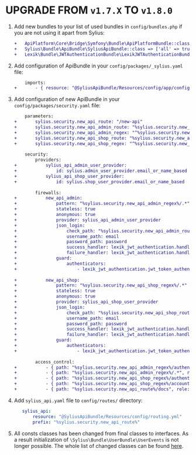 # UPGRADE FROM `v1.7.X` TO `v1.8.0`

1. Add new bundles to your list of used bundles in `config/bundles.php` if you are not using it apart from Sylius:

    ```diff
    +   ApiPlatform\Core\Bridge\Symfony\Bundle\ApiPlatformBundle::class => ['all' => true],
    +   Sylius\Bundle\ApiBundle\SyliusApiBundle::class => ['all' => true],
    +   Lexik\Bundle\JWTAuthenticationBundle\LexikJWTAuthenticationBundle::class => ['all' => true],
    ```

1. Add configuration of ApiBundle in your `config/packages/_sylius.yaml` file:

    ```diff
        imports:
    +       - { resource: "@SyliusApiBundle/Resources/config/app/config.yaml" }
    ```

1. Add configuration of new ApiBundle in your `config/packages/security.yaml` file:

    ```diff
        parameters:
    +       sylius.security.new_api_route: "/new-api"
    +       sylius.security.new_api_admin_route: "%sylius.security.new_api_route%/admin"
    +       sylius.security.new_api_admin_regex: "^%sylius.security.new_api_admin_route%"
    +       sylius.security.new_api_shop_route: "%sylius.security.new_api_route%/shop"
    +       sylius.security.new_api_shop_regex: "^%sylius.security.new_api_shop_route%"
        
        security:
            providers:
    +           sylius_api_admin_user_provider:
    +               id: sylius.admin_user_provider.email_or_name_based
    +           sylius_api_shop_user_provider:
    +               id: sylius.shop_user_provider.email_or_name_based
            
            firewalls:
    +           new_api_admin:
    +               pattern: "%sylius.security.new_api_admin_regex%/.*"
    +               stateless: true
    +               anonymous: true
    +               provider: sylius_api_admin_user_provider
    +               json_login:
    +                   check_path: "%sylius.security.new_api_admin_route%/authentication-token"
    +                   username_path: email
    +                   password_path: password
    +                   success_handler: lexik_jwt_authentication.handler.authentication_success
    +                   failure_handler: lexik_jwt_authentication.handler.authentication_failure
    +               guard:
    +                   authenticators:
    +                       - lexik_jwt_authentication.jwt_token_authenticator
                
    +           new_api_shop:
    +               pattern: "%sylius.security.new_api_shop_regex%/.*"
    +               stateless: true
    +               anonymous: true
    +               provider: sylius_api_shop_user_provider
    +               json_login:
    +                   check_path: "%sylius.security.new_api_shop_route%/authentication-token"
    +                   username_path: email
    +                   password_path: password
    +                   success_handler: lexik_jwt_authentication.handler.authentication_success
    +                   failure_handler: lexik_jwt_authentication.handler.authentication_failure
    +               guard:
    +                   authenticators:
    +                       - lexik_jwt_authentication.jwt_token_authenticator
            
            access_control:
    +           - { path: "%sylius.security.new_api_admin_regex%/authentication-token", role: IS_AUTHENTICATED_ANONYMOUSLY }
    +           - { path: "%sylius.security.new_api_admin_regex%/.*", role: ROLE_API_ACCESS }
    +           - { path: "%sylius.security.new_api_shop_regex%/authentication-token", role: IS_AUTHENTICATED_ANONYMOUSLY }
    +           - { path: "%sylius.security.new_api_shop_regex%/account", role: ROLE_USER }
    +           - { path: "%sylius.security.new_api_route%/docs", role: IS_AUTHENTICATED_ANONYMOUSLY }
    ```

1. Add `sylius_api.yaml` file to `config/routes/` directory:

    ```yaml
       sylius_api:
           resource: "@SyliusApiBundle/Resources/config/routing.yml"
           prefix: "%sylius.security.new_api_route%"
    ```

1. All consts classes has been changed from final classes to interfaces. As a result initialization of `\Sylius\Bundle\UserBundle\UserEvents` is not longer possible. The whole list of changed classes can be found [here](https://github.com/Sylius/Sylius/pull/11347).
